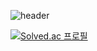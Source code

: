 ![header](https://capsule-render.vercel.app/api?type=waving&color=auto&height=250&section=header&text=Hello%20World!&fontSize=80&animation=fadeIn&fontAlignY=38&desc=Wooin's%20GitHub%20Profile&descAlignY=54&descSize=25&descAlign=62)

[![Solved.ac
프로필](http://mazassumnida.wtf/api/mini/generate_badge?boj=oallo)](https://solved.ac/oallo)
<!--[![Solved.ac
프로필](http://mazassumnida.wtf/api/v2/generate_badge?boj=oallo)](https://solved.ac/oallo)
-->
<!--
**Woo02in/Woo02in** is a ✨ _special_ ✨ repository because its `README.md` (this file) appears on your GitHub profile.

Here are some ideas to get you started:

- 🔭 I’m currently working on ...
- 🌱 I’m currently learning ...
- 👯 I’m looking to collaborate on ...
- 🤔 I’m looking for help with ...
- 💬 Ask me about ...
- 📫 How to reach me: ...
- 😄 Pronouns: ...
- ⚡ Fun fact: ...
-->
